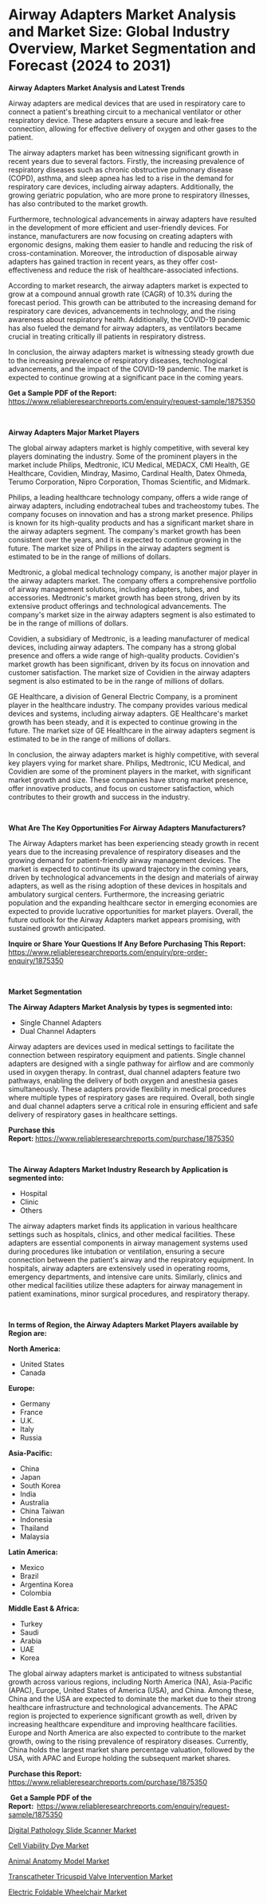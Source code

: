 <p><h1>Airway Adapters Market Analysis and Market Size: Global Industry Overview, Market Segmentation and Forecast (2024 to 2031)</h1></p><p><strong>Airway Adapters Market Analysis and Latest Trends</strong></p>
<p><p>Airway adapters are medical devices that are used in respiratory care to connect a patient's breathing circuit to a mechanical ventilator or other respiratory device. These adapters ensure a secure and leak-free connection, allowing for effective delivery of oxygen and other gases to the patient.</p><p>The airway adapters market has been witnessing significant growth in recent years due to several factors. Firstly, the increasing prevalence of respiratory diseases such as chronic obstructive pulmonary disease (COPD), asthma, and sleep apnea has led to a rise in the demand for respiratory care devices, including airway adapters. Additionally, the growing geriatric population, who are more prone to respiratory illnesses, has also contributed to the market growth.</p><p>Furthermore, technological advancements in airway adapters have resulted in the development of more efficient and user-friendly devices. For instance, manufacturers are now focusing on creating adapters with ergonomic designs, making them easier to handle and reducing the risk of cross-contamination. Moreover, the introduction of disposable airway adapters has gained traction in recent years, as they offer cost-effectiveness and reduce the risk of healthcare-associated infections.</p><p>According to market research, the airway adapters market is expected to grow at a compound annual growth rate (CAGR) of 10.3% during the forecast period. This growth can be attributed to the increasing demand for respiratory care devices, advancements in technology, and the rising awareness about respiratory health. Additionally, the COVID-19 pandemic has also fueled the demand for airway adapters, as ventilators became crucial in treating critically ill patients in respiratory distress.</p><p>In conclusion, the airway adapters market is witnessing steady growth due to the increasing prevalence of respiratory diseases, technological advancements, and the impact of the COVID-19 pandemic. The market is expected to continue growing at a significant pace in the coming years.</p></p>
<p><strong>Get a Sample PDF of the Report:&nbsp;</strong> <a href="https://www.reliableresearchreports.com/enquiry/request-sample/1875350">https://www.reliableresearchreports.com/enquiry/request-sample/1875350</a></p>
<p>&nbsp;</p>
<p><strong>Airway Adapters Major Market Players</strong></p>
<p><p>The global airway adapters market is highly competitive, with several key players dominating the industry. Some of the prominent players in the market include Philips, Medtronic, ICU Medical, MEDACX, CMI Health, GE Healthcare, Covidien, Mindray, Masimo, Cardinal Health, Datex Ohmeda, Terumo Corporation, Nipro Corporation, Thomas Scientific, and Midmark.</p><p>Philips, a leading healthcare technology company, offers a wide range of airway adapters, including endotracheal tubes and tracheostomy tubes. The company focuses on innovation and has a strong market presence. Philips is known for its high-quality products and has a significant market share in the airway adapters segment. The company's market growth has been consistent over the years, and it is expected to continue growing in the future. The market size of Philips in the airway adapters segment is estimated to be in the range of millions of dollars.</p><p>Medtronic, a global medical technology company, is another major player in the airway adapters market. The company offers a comprehensive portfolio of airway management solutions, including adapters, tubes, and accessories. Medtronic's market growth has been strong, driven by its extensive product offerings and technological advancements. The company's market size in the airway adapters segment is also estimated to be in the range of millions of dollars.</p><p>Covidien, a subsidiary of Medtronic, is a leading manufacturer of medical devices, including airway adapters. The company has a strong global presence and offers a wide range of high-quality products. Covidien's market growth has been significant, driven by its focus on innovation and customer satisfaction. The market size of Covidien in the airway adapters segment is also estimated to be in the range of millions of dollars.</p><p>GE Healthcare, a division of General Electric Company, is a prominent player in the healthcare industry. The company provides various medical devices and systems, including airway adapters. GE Healthcare's market growth has been steady, and it is expected to continue growing in the future. The market size of GE Healthcare in the airway adapters segment is estimated to be in the range of millions of dollars.</p><p>In conclusion, the airway adapters market is highly competitive, with several key players vying for market share. Philips, Medtronic, ICU Medical, and Covidien are some of the prominent players in the market, with significant market growth and size. These companies have strong market presence, offer innovative products, and focus on customer satisfaction, which contributes to their growth and success in the industry.</p></p>
<p>&nbsp;</p>
<p><strong>What Are The Key Opportunities For Airway Adapters Manufacturers?</strong></p>
<p><p>The Airway Adapters market has been experiencing steady growth in recent years due to the increasing prevalence of respiratory diseases and the growing demand for patient-friendly airway management devices. The market is expected to continue its upward trajectory in the coming years, driven by technological advancements in the design and materials of airway adapters, as well as the rising adoption of these devices in hospitals and ambulatory surgical centers. Furthermore, the increasing geriatric population and the expanding healthcare sector in emerging economies are expected to provide lucrative opportunities for market players. Overall, the future outlook for the Airway Adapters market appears promising, with sustained growth anticipated.</p></p>
<p><strong>Inquire or Share Your Questions If Any Before Purchasing This Report:</strong> <a href="https://www.reliableresearchreports.com/enquiry/pre-order-enquiry/1875350">https://www.reliableresearchreports.com/enquiry/pre-order-enquiry/1875350</a></p>
<p>&nbsp;</p>
<p><strong>Market Segmentation</strong></p>
<p><strong>The Airway Adapters Market Analysis by types is segmented into:</strong></p>
<p><ul><li>Single Channel Adapters</li><li>Dual Channel Adapters</li></ul></p>
<p><p>Airway adapters are devices used in medical settings to facilitate the connection between respiratory equipment and patients. Single channel adapters are designed with a single pathway for airflow and are commonly used in oxygen therapy. In contrast, dual channel adapters feature two pathways, enabling the delivery of both oxygen and anesthesia gases simultaneously. These adapters provide flexibility in medical procedures where multiple types of respiratory gases are required. Overall, both single and dual channel adapters serve a critical role in ensuring efficient and safe delivery of respiratory gases in healthcare settings.</p></p>
<p><strong>Purchase this Report:&nbsp;</strong><a href="https://www.reliableresearchreports.com/purchase/1875350">https://www.reliableresearchreports.com/purchase/1875350</a></p>
<p>&nbsp;</p>
<p><strong>The Airway Adapters Market Industry Research by Application is segmented into:</strong></p>
<p><ul><li>Hospital</li><li>Clinic</li><li>Others</li></ul></p>
<p><p>The airway adapters market finds its application in various healthcare settings such as hospitals, clinics, and other medical facilities. These adapters are essential components in airway management systems used during procedures like intubation or ventilation, ensuring a secure connection between the patient's airway and the respiratory equipment. In hospitals, airway adapters are extensively used in operating rooms, emergency departments, and intensive care units. Similarly, clinics and other medical facilities utilize these adapters for airway management in patient examinations, minor surgical procedures, and respiratory therapy.</p></p>
<p>&nbsp;</p>
<p><strong>In terms of Region, the Airway Adapters Market Players available by Region are:</strong></p>
<p>
    <p> <strong> North America: </strong>
        <ul>
            <li>United States</li>
            <li>Canada</li>
        </ul>
        </p> 
    <p> <strong> Europe: </strong>
        <ul>
            <li>Germany</li>
            <li>France</li>
            <li>U.K.</li>
            <li>Italy</li>
            <li>Russia</li>
        </ul>
        </p> 
    <p> <strong> Asia-Pacific: </strong>
        <ul>
            <li>China</li>
            <li>Japan</li>
            <li>South Korea</li>
            <li>India</li>
            <li>Australia</li>
            <li>China Taiwan</li>
            <li>Indonesia</li>
            <li>Thailand</li>
            <li>Malaysia</li>
        </ul>
        </p> 
    <p> <strong> Latin America: </strong>
        <ul>
            <li>Mexico</li>
            <li>Brazil</li>
            <li>Argentina Korea</li>
            <li>Colombia</li>
        </ul>
        </p> 
    <p> <strong> Middle East & Africa: </strong>
        <ul>
            <li>Turkey</li>
            <li>Saudi</li>
            <li>Arabia</li>
            <li>UAE</li>
            <li>Korea</li>
        </ul>
    </p>
    </p>
<p><p>The global airway adapters market is anticipated to witness substantial growth across various regions, including North America (NA), Asia-Pacific (APAC), Europe, United States of America (USA), and China. Among these, China and the USA are expected to dominate the market due to their strong healthcare infrastructure and technological advancements. The APAC region is projected to experience significant growth as well, driven by increasing healthcare expenditure and improving healthcare facilities. Europe and North America are also expected to contribute to the market growth, owing to the rising prevalence of respiratory diseases. Currently, China holds the largest market share percentage valuation, followed by the USA, with APAC and Europe holding the subsequent market shares.</p></p>
<p><strong>Purchase this Report: </strong><a href="https://www.reliableresearchreports.com/purchase/1875350">https://www.reliableresearchreports.com/purchase/1875350</a></p>
<p>&nbsp;<strong>Get a Sample PDF of the Report:&nbsp;&nbsp;</strong><a href="https://www.reliableresearchreports.com/enquiry/request-sample/1875350">https://www.reliableresearchreports.com/enquiry/request-sample/1875350</a></p>
<p><strong></strong></p>
<p><p><a href="https://github.com/nathandecarvalho/Market-Research-Report-List-1/blob/main/digital-pathology-slide-scanner-market.md">Digital Pathology Slide Scanner Market</a></p><p><a href="https://github.com/mauripalmi/Market-Research-Report-List-1/blob/main/cell-viability-dye-market.md">Cell Viability Dye Market</a></p><p><a href="https://github.com/joannesouthgate/Market-Research-Report-List-1/blob/main/animal-anatomy-model-market.md">Animal Anatomy Model Market</a></p><p><a href="https://github.com/markusgodoy/Market-Research-Report-List-1/blob/main/transcatheter-tricuspid-valve-intervention-market.md">Transcatheter Tricuspid Valve Intervention Market</a></p><p><a href="https://github.com/julyju69/Market-Research-Report-List-1/blob/main/electric-foldable-wheelchair-market.md">Electric Foldable Wheelchair Market</a></p></p>